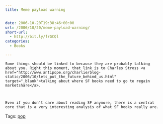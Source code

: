 ```yaml
---
title: Meme payload warning


date: 2006-10-20T19:38:46+00:00
url: /2006/10/20/meme-payload-warning/
short-url:
  - http://bit.ly/frGCQl
categories:
  - Books

---
```

<div class='microid-mailto+http:sha1:86e216062920bd4ac6c6c2a26823cb50462ee60c'>
  
    Some things should be linked to because they are probably talking about you. Right this moment, that link is to Charles Stross <a href="http://www.antipope.org/charlie/blog-static/2006/10/lets_put_the_future_behind_us.html" target="_blank">talking about where SF books need to go to regain marketshare</a>.
  
  
  
    Even if you don't care about reading SF anymore, there is a central core that is a very interesting analysis of what SF books really are.
  
</div>

<div class="st-post-tags">
  Tags: <a href="http://www.cavort.org/tag/pop/" title="pop" rel="tag">pop</a><br />
</div>